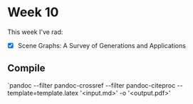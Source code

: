 # Week 10

This week I've rad:

- [x] Scene Graphs: A Survey of Generations and Applications


## Compile 
`pandoc --filter pandoc-crossref --filter pandoc-citeproc --template=template.latex '<input.md>' -o '<output.pdf>'
